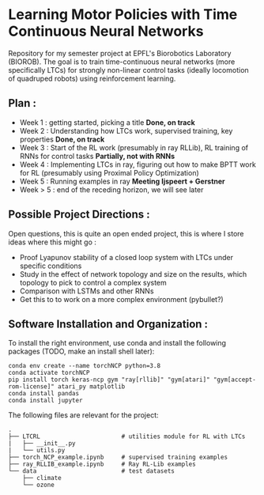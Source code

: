 # Learning Motor Policies with Time Continuous Neural Networks

Repository for my semester project at EPFL's Biorobotics Laboratory (BIOROB). The goal is to train time-continuous neural networks (more specifically LTCs) for strongly non-linear control tasks (ideally locomotion of quadruped robots) using reinforcement learning.

## Plan :
- Week 1 : getting started, picking a title **Done, on track**
- Week 2 : Understanding how LTCs work, supervised training, key properties **Done, on track**
- Week 3 : Start of the RL work (presumably in ray RLLib), RL training of RNNs for control tasks **Partially, not with RNNs**
- Week 4 : Implementing LTCs in ray, figuring out how to make BPTT work for RL (presumably using Proximal Policy Optimization) 
- Week 5 : Running examples in ray **Meeting Ijspeert + Gerstner**
- Week > 5 : end of the receding horizon, we will see later

## Possible Project Directions :
Open questions, this is quite an open ended project, this is where I store ideas where this might go :
- Proof Lyapunov stability of a closed loop system with LTCs under specific conditions
- Study in the effect of network topology and size on the results, which topology to pick to control a complex system
- Comparison with LSTMs and other RNNs
- Get this to to work on a more complex environment (pybullet?)

## Software Installation and Organization : 

To install the right environment, use conda and install the following packages (TODO, make an install shell later):

```
conda env create --name torchNCP python=3.8
conda activate torchNCP
pip install torch keras-ncp gym "ray[rllib]" "gym[atari]" "gym[accept-rom-license]" atari_py matplotlib
conda install pandas
conda install jupyter
```

The following files are relevant for the project:

```
.
├── LTCRL                       # utilities module for RL with LTCs
|   ├── __init__.py
|   └── utils.py
├── torch_NCP_example.ipynb     # supervised training examples
├── ray_RLLIB_example.ipynb     # Ray RL-Lib examples
└── data                        # test datasets
    ├── climate
    └── ozone
```
